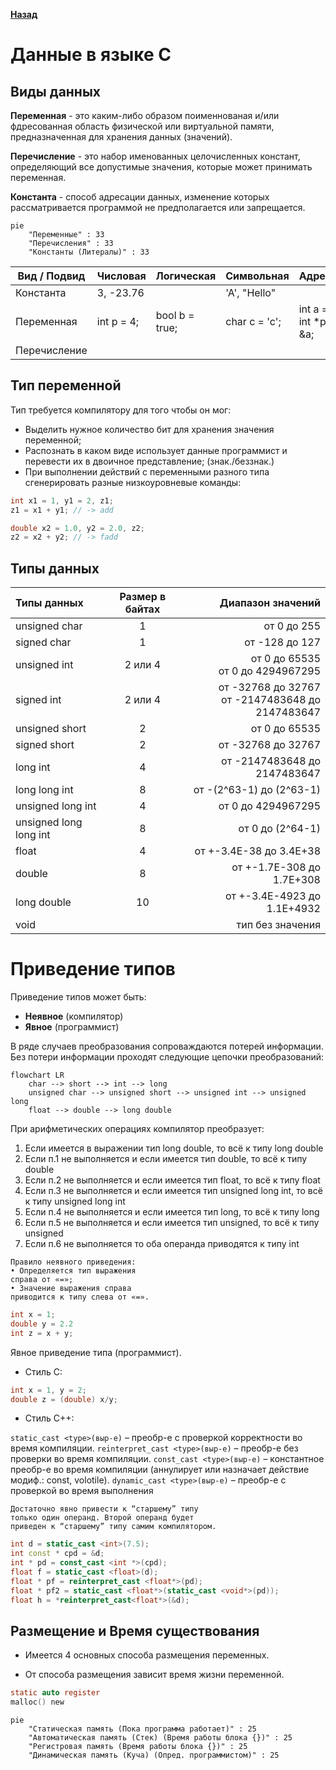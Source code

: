 [**Назад**](https://github.com/BurdichxD4r/Cpp_Lessons/tree/master#course-ccqt)

# Данные в языке C
## Виды данных
**Переменная** - это каким-либо образом поименнованая и/или фдресованная область физической или виртуальной памяти, предназначенная для хранения данных (значений).

**Перечисление** - это набор именованных целочисленных констант, определяющий все допустимые значения, которые может принимать переменная.

**Константа** - способ адресации данных, изменение которых рассматривается программой не предполагается или запрещается.

```mermaid
pie 
    "Переменные" : 33
    "Перечисления" : 33
    "Константы (Литералы)" : 33
```

|Вид / Подвид|Числовая|Логическая|Символьная|Адресная|
|---|---|---|---|---|
|Константа|3, -23.76||'A', "Hello"||
|Переменная|int p = 4;|bool b = true;|char c = 'c';|int a = 3;<br>int *p = &a;|
|Перечисление|||||

## Тип переменной
Тип требуется компилятору для того чтобы он мог:
- Выделить нужное количество бит для хранения значения переменной;
- Распознать в каком виде использует данные программист и перевести их в двоичное представление; (знак./беззнак.)
- При выполнении действий с переменными разного типа сгенерировать разные низкоуровневые команды:
```c
int x1 = 1, y1 = 2, z1;
z1 = x1 + y1; // -> add

double x2 = 1.0, y2 = 2.0, z2;
z2 = x2 + y2; // -> fadd
```

## Типы данных
|Типы данных|Размер в байтах|Диапазон значений|
|:--|:-:|--:|
|unsigned char|1|от 0 до 255|
|signed char|1|от -128 до 127|
|unsigned int|2 или 4|от 0 до 65535<br>от 0 до 4294967295|
|signed int|2 или 4|от -32768 до 32767<br>от -2147483648 до 2147483647|
|unsigned short|2|от 0 до 65535|
|signed short|2|от -32768 до 32767|
|long int|4|от -2147483648 до 2147483647|
|long long int|8|от -(2^63-1) до (2^63-1)|
|unsigned long int|4|от 0 до 4294967295|
|unsigned long long int|8|от 0 до (2^64-1)|
|float|4|от +-3.4E-38 до 3.4E+38|
|double|8|от +-1.7E-308 до 1.7E+308|
|long double|10|от +-3.4E-4923 до 1.1E+4932|
|void||тип без значения|

# Приведение типов
Приведение типов может быть:
- **Неявное** (компилятор)
- **Явное** (программист)

В ряде случаев преобразования сопроваждаются потерей информации. Без потери информации проходят следующие цепочки преобразований:
```mermaid
flowchart LR
    char --> short --> int --> long
    unsigned char --> unsigned short --> unsigned int --> unsigned long
    float --> double --> long double
```

При арифметических операциях компилятор
преобразует:

1. Если имеется в выражении тип long double, то всё к
типу long doublе
2. Если п.1 не выполняется и если имеется тип double, то
всё к типу doublе
3. Если п.2 не выполняется и если имеется тип float, то
всё к типу float
4. Если п.3 не выполняется и если имеется тип unsigned
long int, то всё к типу unsigned long int
5. Если п.4 не выполняется и если имеется тип long, то
всё к типу long
6. Если п.5 не выполняется и если имеется тип unsigned,
то всё к типу unsigned
7. Если п.6 не выполняется то оба операнда приводятся к
типу int

```
Правило неявного приведения:
• Определяется тип выражения
справа от «=»;
• Значение выражения справа
приводится к типу слева от «=».
```
```c
int x = 1;
double y = 2.2
int z = x + y;
```
Явное приведение типа (программист).
- Стиль С:

```c
int x = 1, y = 2;
double z = (double) x/y;
```

- Стиль С++:

`static_cast <type>(выр-е)` – преобр-е с проверкой
корректности во время компиляции.
`reinterpret_cast <type>(выр-е)` – преобр-е без проверки во
время компиляции.
`const_cast <type>(выр-е)` – константное преобр-е во время
компиляции (аннулирует или назначает действие модиф.:
const, volotile).
`dynamic_cast <type>(выр-е)` – преобр-е с проверкой во
время выполнения

```
Достаточно явно привести к “старшему” типу
только один операнд. Второй операнд будет
приведен к “старшему” типу самим компилятором.
```
```cpp
int d = static_cast <int>(7.5);
int const * cpd = &d;
int * pd = const_cast <int *>(cpd);
float f = static_cast <float>(d);
float * pf = reinterpret_cast <float*>(pd);
float * pf2 = static_cast <float*>(static_cast <void*>(pd));
float h = *reinterpret_cast<float*>(&d);
```

## Размещение и Время существования
- Имеется 4 основных способа
размещения переменных.

- От способа размещения
зависит время жизни
переменной.
```c
static auto register
malloc() new
```
```mermaid
pie 
    "Статическая память (Пока программа работает)" : 25
    "Автоматическая память (Стек) (Время работы блока {})" : 25
    "Регистровая память (Время работы блока {})" : 25
    "Динамическая память (Куча) (Опред. программистом)" : 25
```